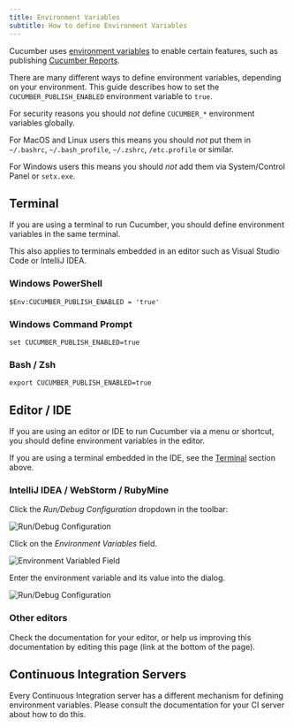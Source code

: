 ```yaml
---
title: Environment Variables
subtitle: How to define Environment Variables
---
```


Cucumber uses [environment variables](https://en.wikipedia.org/wiki/Environment_variable) to enable
certain features, such as publishing [Cucumber Reports](https://reports.cucumber.io).

There are many different ways to define environment variables, depending on your environment.
This guide describes how to set the `CUCUMBER_PUBLISH_ENABLED` environment variable to `true`.

For security reasons you should *not* define `CUCUMBER_*` environment variables globally.

For MacOS and Linux users this means you should *not* put them in `~/.bashrc`,
`~/.bash_profile`, `~/.zshrc`, `/etc.profile` or similar.

For Windows users this means you should *not* add them via System/Control Panel or `setx.exe`.

## Terminal

If you are using a terminal to run Cucumber, you should define environment variables in the
same terminal.

This also applies to terminals embedded in an editor such as Visual Studio Code or IntelliJ IDEA.

### Windows PowerShell

```shell
$Env:CUCUMBER_PUBLISH_ENABLED = 'true'
```

### Windows Command Prompt

```shell
set CUCUMBER_PUBLISH_ENABLED=true
```

### Bash / Zsh

```shell
export CUCUMBER_PUBLISH_ENABLED=true
```

## Editor / IDE

If you are using an editor or IDE to run Cucumber via a menu or shortcut, you should
define environment variables in the editor.

If you are using a terminal embedded in the IDE, see the [Terminal](#terminal) section above.

### IntelliJ IDEA / WebStorm / RubyMine

Click the *Run/Debug Configuration* dropdown in the toolbar:

![Run/Debug Configuration](/img/environment-variables/idea/run-debug-configuration.png)

Click on the *Environment Variables* field.

![Environment Variabled Field](/img/environment-variables/idea/environment-variables-field.png)

Enter the environment variable and its value into the dialog.

![Run/Debug Configuration](/img/environment-variables/idea/enter-environment-variable.png)

### Other editors

Check the documentation for your editor, or help us improving this documentation by editing this page (link at the bottom of the page).

## Continuous Integration Servers

Every Continuous Integration server has a different mechanism for defining environment variables.
Please consult the documentation for your CI server about how to do this.
